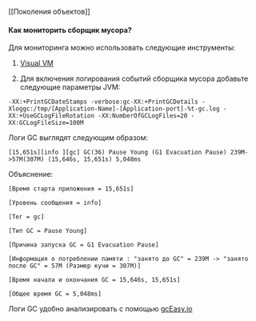 [[Поколения объектов]]
#### Как мониторить сборщик мусора?

Для мониторинга можно использовать следующие инструменты:

1. [Visual VM](https://visualvm.github.io/)
    
2. Для включения логирования событий сборщика мусора добавьте следующие параметры JVM:
    

```
-XX:+PrintGCDateStamps -verbose:gc-XX:+PrintGCDetails -
Xloggc:/tmp/[Application-Name]-[Application-port]-%t-gc.log -
XX:+UseGCLogFileRotation -XX:NumberOfGCLogFiles=20 -
XX:GCLogFileSize=100M
```

Логи GC выглядят следующим образом:

```
[15,651s][info ][gc] GC(36) Pause Young (G1 Evacuation Pause) 239M->57M(307M) (15,646s, 15,651s) 5,048ms
```

Объяснение:

```
[Время старта приложения = 15,651s]

[Уровень сообщения = info]

[Тег = gc]

[Тип GC = Pause Young] 

[Причина запуска GC = G1 Evacuation Pause] 

[Информация о потреблении памяти : "занято до GC" = 239M -> "занято после GC" = 57M (Размер кучи = 307M)] 

[Время начала и окончания GC = 15,646s, 15,651s] 

[Общее время GC = 5,048ms]
```

Логи GC удобно анализировать с помощью [gcEasy.io](https://gceasy.io/)